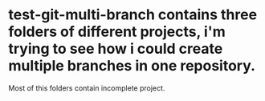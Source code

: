 # test-git-multi-branch contains three folders of different projects, i'm trying to see how i could create multiple branches in one repository.
Most of this folders contain incomplete project.
